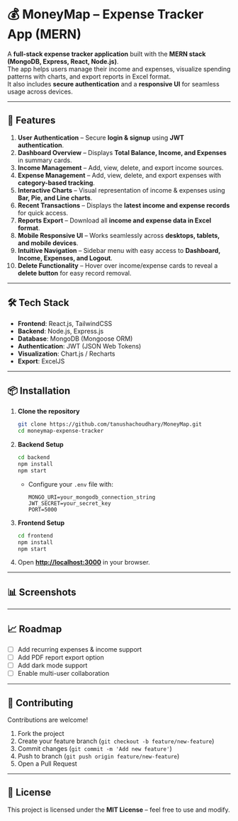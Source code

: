 # 💰 MoneyMap – Expense Tracker App (MERN)

A **full-stack expense tracker application** built with the **MERN stack (MongoDB, Express, React, Node.js)**.  
The app helps users manage their income and expenses, visualize spending patterns with charts, and export reports in Excel format.  
It also includes **secure authentication** and a **responsive UI** for seamless usage across devices.

---

## 🚀 Features

1. **User Authentication** – Secure **login & signup** using **JWT authentication**.  
2. **Dashboard Overview** – Displays **Total Balance, Income, and Expenses** in summary cards.  
3. **Income Management** – Add, view, delete, and export income sources.  
4. **Expense Management** – Add, view, delete, and export expenses with **category-based tracking**.  
5. **Interactive Charts** – Visual representation of income & expenses using **Bar, Pie, and Line charts**.  
6. **Recent Transactions** – Displays the **latest income and expense records** for quick access.  
7. **Reports Export** – Download all **income and expense data in Excel format**.  
8. **Mobile Responsive UI** – Works seamlessly across **desktops, tablets, and mobile devices**.  
9. **Intuitive Navigation** – Sidebar menu with easy access to **Dashboard, Income, Expenses, and Logout**.  
10. **Delete Functionality** – Hover over income/expense cards to reveal a **delete button** for easy record removal.  

---

## 🛠️ Tech Stack

- **Frontend**: React.js, TailwindCSS  
- **Backend**: Node.js, Express.js  
- **Database**: MongoDB (Mongoose ORM)  
- **Authentication**: JWT (JSON Web Tokens)  
- **Visualization**: Chart.js / Recharts  
- **Export**: ExcelJS  

---

## 📦 Installation

1. **Clone the repository**
   ```bash
   git clone https://github.com/tanushachoudhary/MoneyMap.git 
   cd moneymap-expense-tracker

2. **Backend Setup**


   ```bash
   cd backend
   npm install
   npm start
   ```

   * Configure your `.env` file with:

     ```env
     MONGO_URI=your_mongodb_connection_string
     JWT_SECRET=your_secret_key
     PORT=5000
     ```

3. **Frontend Setup**

   ```bash
   cd frontend
   npm install
   npm start
   ```

4. Open **[http://localhost:3000](http://localhost:3000)** in your browser.

---

## 📊 Screenshots


---

## 📈 Roadmap

* [ ] Add recurring expenses & income support
* [ ] Add PDF report export option
* [ ] Add dark mode support
* [ ] Enable multi-user collaboration

---

## 🤝 Contributing

Contributions are welcome!

1. Fork the project
2. Create your feature branch (`git checkout -b feature/new-feature`)
3. Commit changes (`git commit -m 'Add new feature'`)
4. Push to branch (`git push origin feature/new-feature`)
5. Open a Pull Request

---

## 📜 License

This project is licensed under the **MIT License** – feel free to use and modify.


